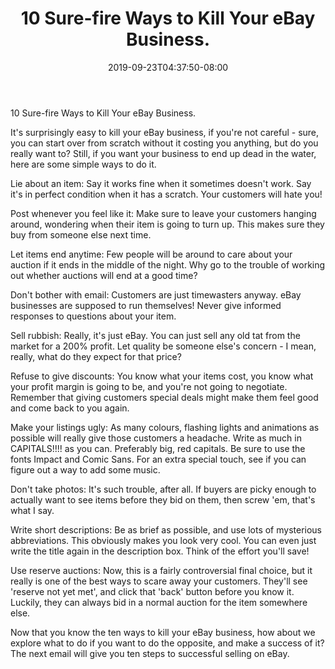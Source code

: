 ﻿---
title: "10 Sure-fire Ways to Kill Your eBay Business."
date: 2019-09-23T04:37:50-08:00
description: "40 ebay articles Tips for Web Success"
featured_image: "/images/40 ebay articles.jpg"
tags: ["40 ebay articles"]
---

10 Sure-fire Ways to Kill Your eBay Business.

It's surprisingly easy to kill your eBay business, if you're not careful - sure, you can start over from scratch without it costing you anything, but do you really want to? Still, if you want your business to end up dead in the water, here are some simple ways to do it.

Lie about an item: Say it works fine when it sometimes doesn't work. Say it's in perfect condition when it has a scratch. Your customers will hate you!

Post whenever you feel like it: Make sure to leave your customers hanging around, wondering when their item is going to turn up. This makes sure they buy from someone else next time.

Let items end anytime: Few people will be around to care about your auction if it ends in the middle of the night. Why go to the trouble of working out whether auctions will end at a good time?

Don't bother with email: Customers are just timewasters anyway. eBay businesses are supposed to run themselves! Never give informed responses to questions about your item. 

Sell rubbish: Really, it's just eBay. You can just sell any old tat from the market for a 200% profit. Let quality be someone else's concern - I mean, really, what do they expect for that price?

Refuse to give discounts: You know what your items cost, you know what your profit margin is going to be, and you're not going to negotiate. Remember that giving customers special deals might make them feel good and come back to you again.

Make your listings ugly: As many colours, flashing lights and animations as possible will really give those customers a headache. Write as much in CAPITALS!!!! as you can. Preferably big, red capitals. Be sure to use the fonts Impact and Comic Sans. For an extra special touch, see if you can figure out a way to add some music.

Don't take photos: It's such trouble, after all. If buyers are picky enough to actually want to see items before they bid on them, then screw 'em, that's what I say.

Write short descriptions: Be as brief as possible, and use lots of mysterious abbreviations. This obviously makes you look very cool. You can even just write the title again in the description box. Think of the effort you'll save!

Use reserve auctions: Now, this is a fairly controversial final choice, but it really is one of the best ways to scare away your customers. They'll see 'reserve not yet met', and click that 'back' button before you know it. Luckily, they can always bid in a normal auction for the item somewhere else.

Now that you know the ten ways to kill your eBay business, how about we explore what to do if you want to do the opposite, and make a success of it? The next email will give you ten steps to successful selling on eBay.


